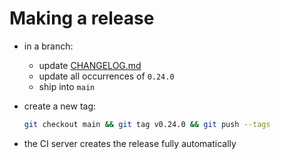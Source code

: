 # Making a release

- in a branch:
  - update [CHANGELOG.md](../CHANGELOG.md)
  - update all occurrences of `0.24.0`
  - ship into `main`
- create a new tag:

  ```bash
  git checkout main && git tag v0.24.0 && git push --tags
  ```
- the CI server creates the release fully automatically
